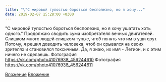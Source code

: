 ```yaml
---
title: "\"С мировой тупостью бороться бесполезно, но я хочу..."
date: 2019-02-07 15:28:00 +0300
---
```


"С мировой тупостью бороться бесполезно, но я хочу ушатать хоть одного."
Продолжаю сводить сума изобретателя вечных двигателей. Слишком много людей слишком тупые, чтоб понять что им в уши срут. Потому, я решил доводить человека, чтоб он срывался на своих зрителях и становился токсичным. Да, я знаю, их имя - Легион, и с этим ничего не сделаешь.
Фотография
https://vk.com/photo41076938_456244610
Фотография
https://vk.com/photo41076938_456244611

[Вложение](https://vk.com/photo41076938_456244610)
[Вложение](https://vk.com/photo41076938_456244611)
